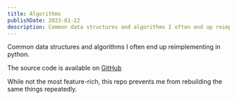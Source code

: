 ```yaml
---
title: Algorithms
publishDate: 2023-01-22
description: Common data structures and algorithms I often end up reimplementing in python.
---
```


Common data structures and algorithms I often end up reimplementing in python.

The source code is available on [GitHub](https://github.com/walln/algorithms)

While not the most feature-rich, this repo prevents me from rebuilding the same things repeatedly.
